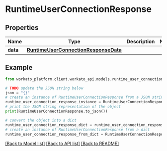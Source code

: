 # RuntimeUserConnectionResponse


## Properties

Name | Type | Description | Notes
------------ | ------------- | ------------- | -------------
**data** | [**RuntimeUserConnectionResponseData**](RuntimeUserConnectionResponseData.md) |  | 

## Example

```python
from workato_platform.client.workato_api.models.runtime_user_connection_response import RuntimeUserConnectionResponse

# TODO update the JSON string below
json = "{}"
# create an instance of RuntimeUserConnectionResponse from a JSON string
runtime_user_connection_response_instance = RuntimeUserConnectionResponse.from_json(json)
# print the JSON string representation of the object
print(RuntimeUserConnectionResponse.to_json())

# convert the object into a dict
runtime_user_connection_response_dict = runtime_user_connection_response_instance.to_dict()
# create an instance of RuntimeUserConnectionResponse from a dict
runtime_user_connection_response_from_dict = RuntimeUserConnectionResponse.from_dict(runtime_user_connection_response_dict)
```
[[Back to Model list]](../README.md#documentation-for-models) [[Back to API list]](../README.md#documentation-for-api-endpoints) [[Back to README]](../README.md)


